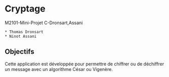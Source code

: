 # Cryptage
M2101-Mini-Projet C-Dronsart,Assani


    * Thomas Dronsart
    * Ninot Assani


## Objectifs
Cette application est développée pour permettre de chiffrer ou de déchiffrer un message avec un algorithme César ou Vigenère.
